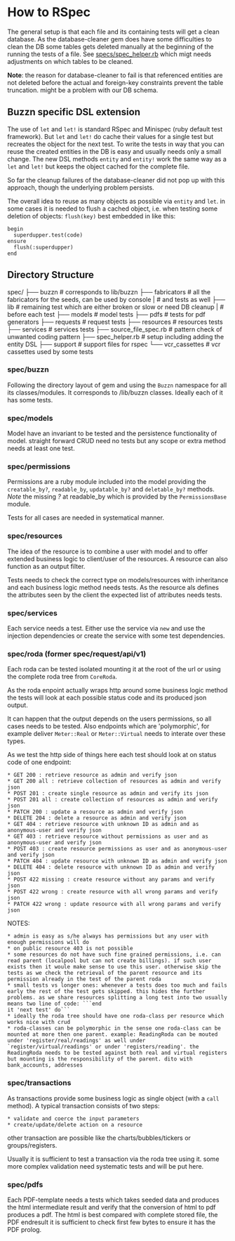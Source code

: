 # How to RSpec #

The general setup is that each file and its containing tests will get a clean database. As the database-cleaner gem does have some difficulties to clean the DB some tables gets deleted manually at the beginning of the running the tests of a file. See [specs/spec_helper.rb]() which migt needs adjustments on which tables to be cleaned.

**Note**: the reason for database-cleaner to fail is that referenced entities are not deleted before the actual and foreign-key constraints prevent the table truncation. might be a problem with our DB schema.

## Buzzn specific DSL extension ##

The use of `let` and `let!` is standard RSpec and Minispec (ruby default test framework). But `let` and `let!` do cache their values for a single test but recreates the object for the next test. To write the tests in way that you can reuse the created entities in the DB is easy and usually needs only a small change. The new DSL methods `entity` and `entity!` work the same way as a `let` and `let!` but keeps the object cached for the complete file.

So far the cleanup failures of the database-cleaner did not pop up with this approach, though the underlying problem persists.

The overall idea to reuse as many objects as possible via `entity` and `let`. in some cases it is needed to flush a cached object, i.e. when testing some deletion of objects: `flush(key)` best embedded in like this:

```
begin
  superdupper.test(code)
ensure
  flush(:superdupper)
end
```
  
## Directory Structure ##

spec/
├── buzzn # corresponds to lib/buzzn
├── fabricators # all the fabricators for the seeds, can be used by console
|               # and tests as well
├── lib # remaining test which are either broken or slow or need DB cleanup
|       # before each test
├── models # model tests
├── pdfs # tests for pdf generators
├── requests # request tests
├── resources # resources tests
├── services # services tests
├── source_file_spec.rb # pattern check of unwanted coding pattern
├── spec_helper.rb # setup including adding the entity DSL
├── support # support files for rspec
└── vcr_cassettes # vcr cassettes used by some tests

### spec/buzzn

Following the directory layout of gem and using the `Buzzn` namespace for all its classes/modules. It corresponds to /lib/buzzn classes. Ideally each of it has some tests.

### spec/models

Model have an invariant to be tested and the persistence functionality of model. straight forward CRUD need no tests but any scope or extra method needs at least one test.

### spec/permissions

Permissions are a ruby module included into the model providing the `creatable_by?`, `readable_by`, `updatable_by?` and `deletable_by?` methods. *Note* the missing *?* at readable_by which is provided by the `PermissionsBase` module.

Tests for all cases are needed in systematical manner.

### spec/resources

The idea of the resource is to combine a user with model and to offer extended business logic to client/user of the resources. A resource can also function as an output filter.

Tests needs to check the correct type on models/resources with inheritance and each business logic method needs tests. As the resource als defines the attributes seen by the client the expected list of attributes needs tests.

### spec/services

Each service needs a test. Either use the service via `new` and use the injection dependencies or create the service with some test dependencies.

### spec/roda (former spec/request/api/v1)

Each roda can be tested isolated mounting it at the root of the url or using the complete roda tree from `CoreRoda`.

As the roda enpoint actually wraps http around some business logic method the tests will look at each possible status code and its produced json output.

It can happen that the output depends on the users permissions, so all cases needs to be tested. Also endpoints which are 'polymorphic', for example deliver `Meter::Real` or `Meter::Virtual` needs to interate over these types.

As we test the http side of things here each test should look at on status code of one endpoint:

    * GET 200 : retrieve resource as admin and verify json
	* GET 200 all : retrieve collection of resources as admin and verify json
	* POST 201 : create single resource as admin and verify its json
	* POST 201 all : create collection of resources as admin and verify json
	* PATCH 200 : update a resource as admin and verify json
	* DELETE 204 : delete a resource as admin and verify json
	* GET 404 : retrieve resource with unknown ID as admin and as anonymous-user and verify json
	* GET 403 : retrieve resource without permissions as user and as anonymous-user and verify json
	* POST 403 : create resource permissions as user and as anonymous-user and verify json
	* PATCH 404 : update resource with unknown ID as admin and verify json
	* DELETE 404 : delete resource with unknown ID as admin and verify json
	* POST 422 missing : create resource without any params and verify json
	* POST 422 wrong : create resource with all wrong params and verify json
	* PATCH 422 wrong : update resource with all wrong params and verify json

NOTES:

    * admin is easy as s/he always has permissions but any user with enough permissions will do
	* on public resource 403 is not possible
	* some resources do not have such fine grained permissions, i.e. can read parent (localpool but can not create billings). if such user exists then it woule make sense to use this user. otherwise skip the tests as we check the retrieval of the parent resource and its permission already in the test of the parent roda
	* small tests vs longer ones: whenever a tests does too much and fails early the rest of the test gets skipped. this hides the further problems. as we share resources splitting a long test into two usually means two line of code: ```end
	it 'next test' do```
	* ideally the roda tree should have one roda-class per resource which works nice with crud
	* roda-classes can be polymorphic in the sense one roda-class can be mounted at more then one parent. example: ReadingRoda can be mouted under 'register/real/readings' as well under `register/virtual/readings' or under 'registers/reading'. the ReadingRoda needs to be tested against both real and virtual registers but mounting is the responsibility of the parent. dito with bank_accounts, addresses

### spec/transactions

As transactions provide some business logic as single object (with a `call` method). A typical transaction consists of two steps:

    * validate and coerce the input parameters
	* create/update/delete action on a resource
	
other transaction are possible like the charts/bubbles/tickers or groups/registers.

Usually it is sufficient to test a transaction via the roda tree using it. some more complex validation need systematic tests and will be put here.

### spec/pdfs

Each PDF-template needs a tests which takes seeded data and produces the html intermediate result and verify that the conversion of html to pdf produces a pdf. The html is best compared with complete stored file, the PDF endresult it is sufficient to check first few bytes to ensure it has the PDF prolog.
